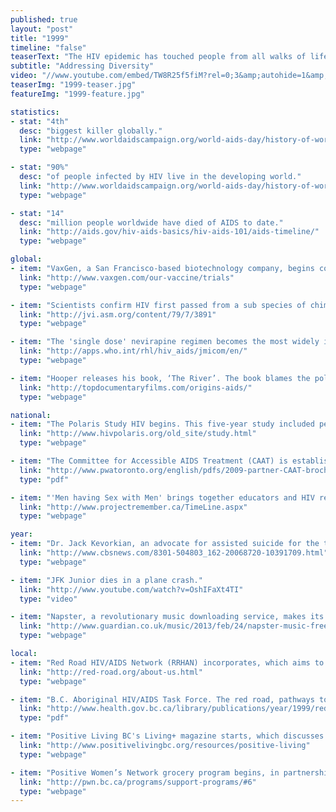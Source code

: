 ```yaml
---
published: true
layout: "post"
title: "1999"
timeline: "false"
teaserText: "The HIV epidemic has touched people from all walks of life - every culture and every country. Ed's story reminds us of the complexities of addressing the diversity in our epidemic and exemplifies the importance of compassion."
subtitle: "Addressing Diversity"
video: "//www.youtube.com/embed/TW8R25f5fiM?rel=0;3&amp;autohide=1&amp;showinfo=0"
teaserImg: "1999-teaser.jpg"
featureImg: "1999-feature.jpg"

statistics:
- stat: "4th"
  desc: "biggest killer globally."
  link: "http://www.worldaidscampaign.org/world-aids-day/history-of-world-aids-day/"
  type: "webpage"

- stat: "90%"
  desc: "of people infected by HIV live in the developing world."
  link: "http://www.worldaidscampaign.org/world-aids-day/history-of-world-aids-day/#sthash.Q8S139eb.dpuf"
  type: "webpage"

- stat: "14"
  desc: "million people worldwide have died of AIDS to date."
  link: "http://aids.gov/hiv-aids-basics/hiv-aids-101/aids-timeline/"
  type: "webpage"

global:
- item: "VaxGen, a San Francisco-based biotechnology company, begins conducting the first human vaccine trials in Thailand."
  link: "http://www.vaxgen.com/our-vaccine/trials"
  type: "webpage"

- item: "Scientists confirm HIV first passed from a sub species of chimps in Africa to humans. HIV-1 is closely related to virus that infects chimps but does not cause symptoms."
  link: "http://jvi.asm.org/content/79/7/3891"
  type: "webpage"

- item: "The 'single dose' nevirapine regimen becomes the most widely implemented strategy —reaching more than a million women and infants since 1999."
  link: "http://apps.who.int/rhl/hiv_aids/jmicom/en/"
  type: "webpage"

- item: "Hooper releases his book, ‘The River’. The book blames the polio vaccine of starting the AIDS epidemic. The idea is rejected."
  link: "http://topdocumentaryfilms.com/origins-aids/"
  type: "webpage"

national:
- item: "The Polaris Study HIV begins. This five-year study included people who have recently been infected with HIV and people who remain HIV negative, in Ontario."
  link: "http://www.hivpolaris.org/old_site/study.html"
  type: "webpage"

- item: "The Committee for Accessible AIDS Treatment (CAAT) is established. This organization aims to provide legal, health and well-being to people living with HIV/AIDS."
  link: "http://www.pwatoronto.org/english/pdfs/2009-partner-CAAT-brochure.pdf"
  type: "pdf"

- item: "'Men having Sex with Men' brings together educators and HIV researchers in order to target their efforts."
  link: "http://www.projectremember.ca/TimeLine.aspx"
  type: "webpage"

year:
- item: "Dr. Jack Kevorkian, an advocate for assisted suicide for the terminally ill, is found guilty of second-degree murder."
  link: "http://www.cbsnews.com/8301-504803_162-20068720-10391709.html"
  type: "webpage"

- item: "JFK Junior dies in a plane crash."
  link: "http://www.youtube.com/watch?v=OshIFaXt4TI"
  type: "video"

- item: "Napster, a revolutionary music downloading service, makes its first debut."
  link: "http://www.guardian.co.uk/music/2013/feb/24/napster-music-free-file-sharing"
  type: "webpage"

local:
- item: "Red Road HIV/AIDS Network (RRHAN) incorporates, which aims to reduce and prevent the spread of HIV/AIDS in the Aboriginal community."
  link: "http://red-road.org/about-us.html"
  type: "webpage"

- item: "B.C. Aboriginal HIV/AIDS Task Force. The red road, pathways to wholeness: an Aboriginal strategy for HIV and AIDS in BC"
  link: "http://www.health.gov.bc.ca/library/publications/year/1999/red-road.pdf"
  type: "pdf"

- item: "Positive Living BC's Living+ magazine starts, which discusses broad range of HIV/AIDS topics that affect the local community."
  link: "http://www.positivelivingbc.org/resources/positive-living"
  type: "webpage"

- item: "Positive Women’s Network grocery program begins, in partnership with AIDS Vancouver, serving HIV positive women nutritious meals."
  link: "http://pwn.bc.ca/programs/support-programs/#6"
  type: "webpage"
---
```

